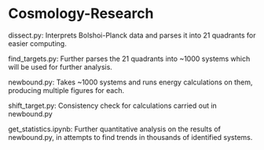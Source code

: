 # Cosmology-Research

dissect.py: Interprets Bolshoi-Planck data and parses it into 21 quadrants for easier computing.

find_targets.py: Further parses the 21 quadrants into ~1000 systems which will be used for further analysis.

newbound.py: Takes ~1000 systems and runs energy calculations on them, producing multiple figures for each.

shift_target.py: Consistency check for calculations carried out in newbound.py

get_statistics.ipynb: Further quantitative analysis on the results of newbound.py, in attempts to find trends in
                      thousands of identified systems.
